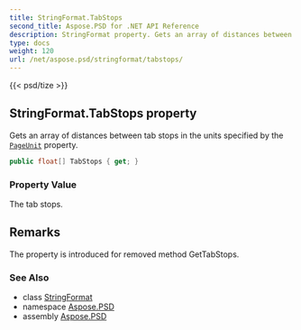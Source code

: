 ```yaml
---
title: StringFormat.TabStops
second_title: Aspose.PSD for .NET API Reference
description: StringFormat property. Gets an array of distances between tab stops in the units specified by the PageUnit property
type: docs
weight: 120
url: /net/aspose.psd/stringformat/tabstops/
---
```

{{< psd/tize >}}
## StringFormat.TabStops property

Gets an array of distances between tab stops in the units specified by the [`PageUnit`](../../graphics/pageunit/) property.

```csharp
public float[] TabStops { get; }
```

### Property Value

The tab stops.

## Remarks

The property is introduced for removed method GetTabStops.

### See Also

* class [StringFormat](../)
* namespace [Aspose.PSD](../../../aspose.psd/)
* assembly [Aspose.PSD](../../../)


